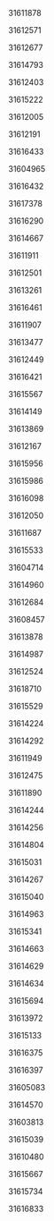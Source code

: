 31611878

31612571

31612677

31614793

31612403

31615222

31612005

31612191

31616433

31604965

31616432

31617378

31616290

31614667

31611911

31612501

31613261

31616461

31611907

31613477

31612449

31616421

31615567

31614149

31613869

31612167

31615956

31615986

31616098

31612050

31611687

31615533

31604714

31614960

31612684

31608457

31613878

31614987

31612524

31618710

31615529

31614224

31614292

31611949

31612475

31611890

31614244

31614256

31614804

31615031

31614267

31615040

31614963

31615341

31614663

31614629

31614634

31615694

31613972

31615133

31616375

31616397

31605083

31614570

31603813

31615039

31610480

31615667

31615734

31616833

